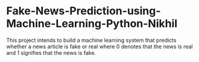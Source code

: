# Fake-News-Prediction-using-Machine-Learning-Python-Nikhil
This project intends to build a machine learning system that predicts whether a news article is fake or real where 0 denotes that the news is real and 1 signifies that the news is fake.
